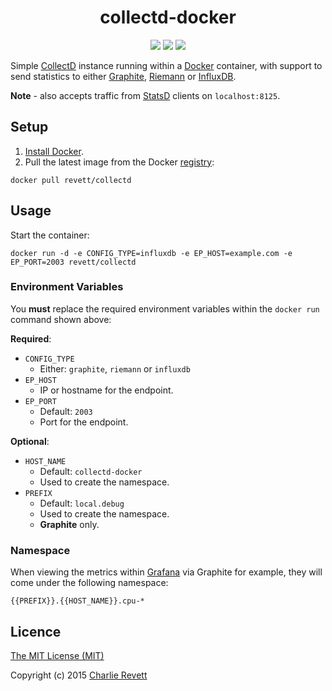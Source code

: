 <h1 align="center">collectd-docker</h1>

<p align="center">
  <a href="https://github.com/revett/collectd-docker/releases" target="_blank"><img src="https://img.shields.io/github/release/revett/collectd-docker.svg?style=flat-square&label=Release"></a>
  <a href="http://opensource.org/licenses/MIT" target="_blank"><img src="https://img.shields.io/badge/License-MIT-95a5a6.svg?style=flat-square"></a>
  <a href="https://registry.hub.docker.com/u/revett/collectd/" target="_blank"><img src="https://img.shields.io/badge/Docker-Hub-70D4FF.svg?style=flat-square"></a>
</p>

Simple [CollectD](https://github.com/collectd/collectd) instance running within a [Docker](https://github.com/docker/docker) container, with support to send statistics to either [Graphite](https://github.com/graphite-project), [Riemann](http://riemann.io/) or [InfluxDB](https://github.com/influxdb/influxdb).

**Note** - also accepts traffic from [StatsD](https://github.com/etsy/statsd/) clients on `localhost:8125`.

## Setup

1. [Install Docker](http://docs.docker.com/installation/mac/).
2. Pull the latest image from the Docker [registry](https://registry.hub.docker.com/u/revett/collectd/):

```
docker pull revett/collectd
```

## Usage

Start the container:

```
docker run -d -e CONFIG_TYPE=influxdb -e EP_HOST=example.com -e EP_PORT=2003 revett/collectd
```

### Environment Variables

You **must** replace the required environment variables within the `docker run` command shown above:

**Required**:

* `CONFIG_TYPE`
  - Either: `graphite`, `riemann` or `influxdb`
* `EP_HOST`
  - IP or hostname for the endpoint.
* `EP_PORT`
  - Default: `2003`
  - Port for the endpoint.

**Optional**:

* `HOST_NAME`
  - Default: `collectd-docker`
  - Used to create the namespace.
* `PREFIX`
  - Default: `local.debug`
  - Used to create the namespace.
  - **Graphite** only.

### Namespace

When viewing the metrics within [Grafana](http://grafana.org/) via Graphite for example, they will come under the following namespace:

```
{{PREFIX}}.{{HOST_NAME}}.cpu-*
```

## Licence

[The MIT License (MIT)](http://opensource.org/licenses/MIT)

Copyright (c) 2015 [Charlie Revett](http://twitter.com/charlierevett)
